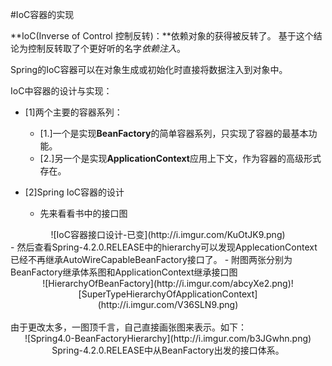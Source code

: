 #IoC容器的实现

**IoC(Inverse of Control 控制反转)：**依赖对象的获得被反转了。
基于这个结论为控制反转取了个更好听的名字*依赖注入*。<br/>

Spring的IoC容器可以在对象生成或初始化时直接将数据注入到对象中。

IoC中容器的设计与实现：
- [1]两个主要的容器系列：
  - [1.]一个是实现**BeanFactory**的简单容器系列，只实现了容器的最基本功能。
  - [2.]另一个是实现**ApplicationContext**应用上下文，作为容器的高级形式存在。
  
- [2]Spring IoC容器的设计
	- 先来看看书中的接口图
<center>![IoC容器接口设计-已变](http://i.imgur.com/KuOtJK9.png)</center>
	- 然后查看Spring-4.2.0.RELEASE中的hierarchy可以发现ApplecationContext已经不再继承AutoWireCapableBeanFactory接口了。
	- 附图两张分别为BeanFactory继承体系图和ApplicationContext继承接口图
<center>![HierarchyOfBeanFactory](http://i.imgur.com/abcyXe2.png)![SuperTypeHierarchyOfApplicationContext](http://i.imgur.com/V36SLN9.png)</center><br/>
由于更改太多，一图顶千言，自己直接画张图来表示。如下：
<center>![Spring4.0-BeanFactoryHierarchy](http://i.imgur.com/b3JGwhn.png)</center>
<center>Spring-4.2.0.RELEASE中从BeanFactory出发的接口体系。</center>